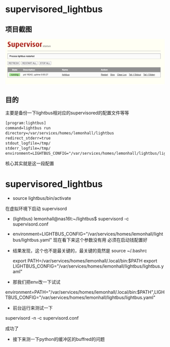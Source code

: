 # supervisored_lightbus

## 项目截图
![screenshot](/screenshot.png)

## 目的

主要是备份一下lightbus相对应的supervisored的配置文件等等

	[program:lightbus]
	command=lightbus run
	directory=/var/services/homes/lemonhall/lightbus
	redirect_stderr=true
	stdout_logfile=/tmp/
	stderr_logfile=/tmp/
	environment=LIGHTBUS_CONFIG="/var/services/homes/lemonhall/lightbus/lightbus.yaml"

核心其实就是这一段配置

# supervisored_lightbus

* source lightbus/bin/activate

在虚拟环境下启动 supervisord
* (lightbus) lemonhall@nas16t:~/lightbus$ supervisord -c supervisord.conf


* environment=LIGHTBUS_CONFIG="/var/services/homes/lemonhall/lightbus/lightbus.yaml"
现在看下来这个参数没有用
必须在启动钱配置好

* 结果发现，这个也不是最关键的，最关键的竟然是 source ~/.bashrc


	export PATH=/var/services/homes/lemonhall/.local/bin:$PATH
	export LIGHTBUS_CONFIG="/var/services/homes/lemonhall/lightbus/lightbus.yaml"


* 那我们把env改一下试试


environment=PATH="/var/services/homes/lemonhall/.local/bin:$PATH",LIGHTBUS_CONFIG="/var/services/homes/lemonhall/lightbus/lightbus.yaml"


* 前台运行来测试一下

supervisord -n -c supervisord.conf

成功了

* 接下来测一下python的缓冲区的buffred的问题
